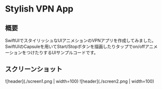 # Stylish VPN App
## 概要
SwiftUIでスタイリッシュなUIアニメションのVPNアプリを作成してみました。
SwiftUIのCapsuleを用いてStart/Stopボタンを描画したりタップでon/offアニメーションをつけたりするUIサンプルコードです。

## スクリーンショット
![header](./screen1.png | width=100) ![header](./screen2.png | width=100)


